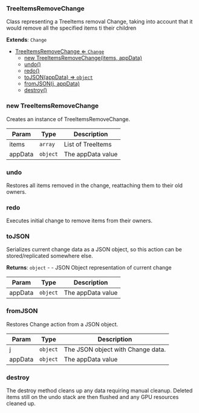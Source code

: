 <a name="TreeItemsRemoveChange"></a>

### TreeItemsRemoveChange 
Class representing a TreeItems removal Change,
taking into account that it would remove all the specified items ti their children


**Extends**: <code>Change</code>  

* [TreeItemsRemoveChange ⇐ <code>Change</code>](#TreeItemsRemoveChange)
    * [new TreeItemsRemoveChange(items, appData)](#new-TreeItemsRemoveChange)
    * [undo()](#undo)
    * [redo()](#redo)
    * [toJSON(appData) ⇒ <code>object</code>](#toJSON)
    * [fromJSON(j, appData)](#fromJSON)
    * [destroy()](#destroy)

<a name="new_TreeItemsRemoveChange_new"></a>

### new TreeItemsRemoveChange
Creates an instance of TreeItemsRemoveChange.


| Param | Type | Description |
| --- | --- | --- |
| items | <code>array</code> | List of TreeItems |
| appData | <code>object</code> | The appData value |

<a name="TreeItemsRemoveChange+undo"></a>

### undo
Restores all items removed in the change, reattaching them to their old owners.


<a name="TreeItemsRemoveChange+redo"></a>

### redo
Executes initial change to remove items from their owners.


<a name="TreeItemsRemoveChange+toJSON"></a>

### toJSON
Serializes current change data as a JSON object, so this action can be stored/replicated somewhere else.


**Returns**: <code>object</code> - - JSON Object representation of current change  

| Param | Type | Description |
| --- | --- | --- |
| appData | <code>object</code> | The appData value |

<a name="TreeItemsRemoveChange+fromJSON"></a>

### fromJSON
Restores Change action from a JSON object.



| Param | Type | Description |
| --- | --- | --- |
| j | <code>object</code> | The JSON object with Change data. |
| appData | <code>object</code> | The appData value |

<a name="TreeItemsRemoveChange+destroy"></a>

### destroy
The destroy method cleans up any data requiring manual cleanup.
Deleted items still on the undo stack are then flushed and any
GPU resources cleaned up.


